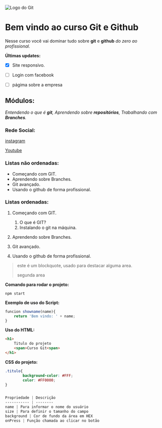 ![Logo do Git](https://cdn-icons-png.flaticon.com/128/9168/9168210.png)
# Bem vindo ao curso Git e Github
Nesse curso você vai dominar tudo sobre **git** e **github** _do zero ao profissional._ 


**Últimas updates:**
- [x] Site responsivo.
- [ ] Login com facebook
- [ ] págima sobre a empresa



## Módulos:
_Entendendo o que é **git**, Aprendendo sobre **repositórios**, Trabalhando com **Branches**._


### Rede Social:
 
[instagram](https://instragam.com/sujeitoprogramador)

[Youtube](https://youtube.com/c/sujeitoprogramador)

### Listas não ordenadas:

* Começando com GIT.
* Aprendendo sobre Branches.
* Git avançado.
* Usando o github de forma profissional.

### Listas ordenadas:

1. Começando com GIT.
    1. O que é GIT?
    2. Instalando o git na máquina.
    
2. Aprendendo sobre Branches.
3. Git avançado.
4. Usando o github de forma profissional.

>este é um blockquote, usado para destacar alguma area.
>
>segunda area 


**Comando para rodar o projeto:**

```
npm start
```

**Exemplo de uso do Script:**

```js
funcion showname(name){
    return 'Bem vindo: ' + name;
}
```
**Uso do HTML:**
```html
<h1>
    Titulo do projeto
    <span>Curso Git<span>
</h1>
```
**CSS do projeto:**
```css
.titulo{
        background-color: #FFF;
        color: #FF0000;
}


Propriedade | Descrição
----------- | --------
name | Para informar o nome do usuário
size | Para definir o tamanho do campo
background | Cor de fundo da área em HEX
onPress | Função chamada ao clicar no botão
